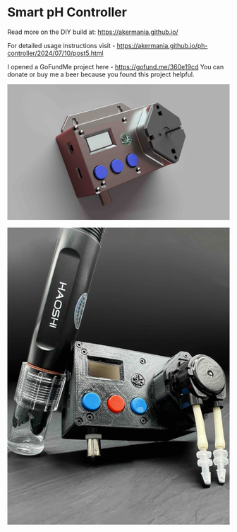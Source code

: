 # Smart pH Controller

Read more on the DIY build at: https://akermania.github.io/

For detailed usage instructions visit - https://akermania.github.io/ph-controller/2024/07/10/post5.html

I opened a GoFundMe project here - <u><a style="color:black; font-style: italic;" href="https://gofund.me/360e19cd">https://gofund.me/360e19cd</a></u> 
You can donate or buy me a beer because you found this project helpful.

![](smartPHcontroller.jpg)

![](smartPHcontroller2.jpg)
